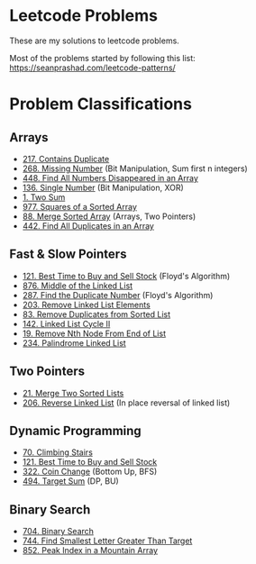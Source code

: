 # Leetcode Problems

These are my solutions to leetcode problems.

Most of the problems started by following this list:  
https://seanprashad.com/leetcode-patterns/

# Problem Classifications

## Arrays

- [217. Contains Duplicate](https://leetcode.com/problems/contains-duplicate/)
- [268. Missing Number](https://leetcode.com/problems/missing-number/) (Bit Manipulation, Sum first n integers)
- [448. Find All Numbers Disappeared in an Array](https://leetcode.com/problems/find-all-numbers-disappeared-in-an-array/)
- [136. Single Number](https://leetcode.com/problems/single-number/) (Bit Manipulation, XOR)
- [1. Two Sum](https://leetcode.com/problems/two-sum/)
- [977. Squares of a Sorted Array](https://leetcode.com/problems/squares-of-a-sorted-array/)
- [88. Merge Sorted Array](https://leetcode.com/problems/merge-sorted-array/) (Arrays, Two Pointers)
- [442. Find All Duplicates in an Array](https://leetcode.com/problems/find-all-duplicates-in-an-array/)


## Fast & Slow Pointers

- [121. Best Time to Buy and Sell Stock](https://leetcode.com/problems/best-time-to-buy-and-sell-stock/) (Floyd's Algorithm)
- [876. Middle of the Linked List](https://leetcode.com/problems/middle-of-the-linked-list/) 
- [287. Find the Duplicate Number](https://leetcode.com/problems/find-the-duplicate-number/) (Floyd's Algorithm)
- [203. Remove Linked List Elements](https://leetcode.com/problems/remove-linked-list-elements/)
- [83. Remove Duplicates from Sorted List](https://leetcode.com/problems/remove-duplicates-from-sorted-list/)
- [142. Linked List Cycle II](https://leetcode.com/problems/linked-list-cycle-ii/)
- [19. Remove Nth Node From End of List](https://leetcode.com/problems/remove-nth-node-from-end-of-list/)
- [234. Palindrome Linked List](https://leetcode.com/problems/palindrome-linked-list/)

## Two Pointers

- [21. Merge Two Sorted Lists](https://leetcode.com/problems/merge-two-sorted-lists/)
- [206. Reverse Linked List](https://leetcode.com/problems/reverse-linked-list/)  (In place reversal of linked list)


## Dynamic Programming

- [70. Climbing Stairs](https://leetcode.com/problems/climbing-stairs/)
- [121. Best Time to Buy and Sell Stock](https://leetcode.com/problems/best-time-to-buy-and-sell-stock/)
- [322. Coin Change](https://leetcode.com/problems/coin-change/) (Bottom Up, BFS)
- [494. Target Sum](https://leetcode.com/problems/target-sum/) (DP, BU)


## Binary Search

- [704. Binary Search](https://leetcode.com/problems/binary-search/)
- [744. Find Smallest Letter Greater Than Target](https://leetcode.com/problems/find-smallest-letter-greater-than-target/)
- [852. Peak Index in a Mountain Array](https://leetcode.com/problems/peak-index-in-a-mountain-array/)

